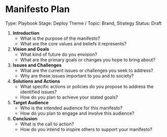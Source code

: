 # Manifesto Plan

Type: Playbook
Stage: Deploy
Theme / Topic: Brand, Strategy
Status: Draft

1. **Introduction**
    - What is the purpose of the manifesto?
    - What are the core values and beliefs it represents?
2. **Vision and Goals**
    - What kind of future do you envision?
    - What are the primary goals or changes you hope to bring about?
3. **Issues and Challenges**
    - What are the current issues or challenges you seek to address?
    - Why are these issues important to you and to society?
4. **Solutions and Actions**
    - What specific actions or policies do you propose to address the identified issues?
    - How do you plan to achieve your stated goals?
5. **Target Audience**
    - Who is the intended audience for this manifesto?
    - How do you plan to engage and involve this audience?
6. **Conclusion**
    - What is the call to action?
    - How do you intend to inspire others to support your manifesto?